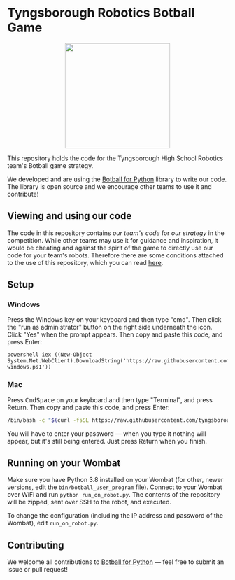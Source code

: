 # Tyngsborough Robotics Botball Game

<p align="center">
  <img src="https://i.postimg.cc/3NZfHT1n/THS-Robotics-Logo-Dual.png" height=240>
</p>

This repository holds the code for the Tyngsborough High School Robotics team's Botball game strategy.

We developed and are using the [Botball for Python](botball) library to write our code. The library is open source and we encourage other teams to use it and contribute!

## Viewing and using our code

The code in this repository contains *our team's code* for *our strategy* in the competition. While other teams may use it for guidance and inspiration, it would be cheating and against the spirit of the game to directly use our code for your team's robots. Therefore there are some conditions attached to the use of this repository, which you can read [here](LICENSE).

## Setup

### Windows

Press the Windows key on your keyboard and then type "cmd". Then click the "run as administrator" button on the right side underneath the icon. Click "Yes" when the prompt appears. Then copy and paste this code, and press Enter:

```batch
powershell iex ((New-Object System.Net.WebClient).DownloadString('https://raw.githubusercontent.com/tyngsboroughrobotics/game/master/setup-windows.ps1'))
```

### Mac

Press <kbd>Cmd</kbd><kbd>Space</kbd> on your keyboard and then type "Terminal", and press Return. Then copy and paste this code, and press Enter:

```bash
/bin/bash -c "$(curl -fsSL https://raw.githubusercontent.com/tyngsboroughrobotics/game/master/setup-macos.sh)"
```

You will have to enter your password — when you type it nothing will appear, but it's still being entered. Just press Return when you finish.

## Running on your Wombat

Make sure you have Python 3.8 installed on your Wombat (for other, newer versions, edit the `bin/botball_user_program` file). Connect to your Wombat over WiFi and run `python run_on_robot.py`. The contents of the repository will be zipped, sent over SSH to the robot, and executed.

To change the configuration (including the IP address and password of the Wombat), edit `run_on_robot.py`.

## Contributing

We welcome all contributions to [Botball for Python](botball) — feel free to submit an issue or pull request!
